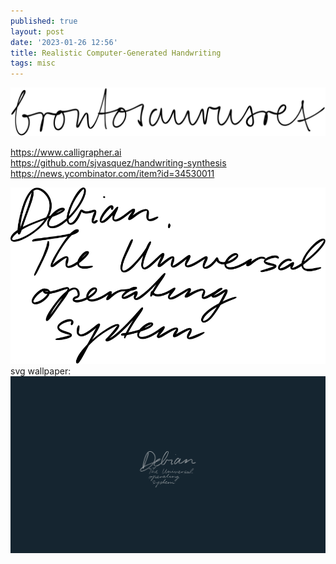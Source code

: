 ```yaml
---
published: true
layout: post
date: '2023-01-26 12:56'
title: Realistic Computer-Generated Handwriting
tags: misc 
---
```

![](/media/brontosaurusrex.svg)  


<https://www.calligrapher.ai>  
<https://github.com/sjvasquez/handwriting-synthesis>  
<https://news.ycombinator.com/item?id=34530011>  

![](/media/debianAIhand.svg)  
svg wallpaper:  
![](/media/debianAIhandWall4.svg)
